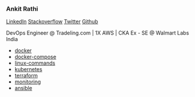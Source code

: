 ### Ankit Rathi

[LinkedIn](https://linkedin.com/in/ankit-singh-rathi)
[Stackoverflow](https://stackoverflow.com/users/5761011/codeaprendiz?tab=profile)
[Twitter](https://twitter.com/Ankit_Rathi_)
[Github](https://github.com/codeaprendiz)


DevOps Engineer @ Tradeling.com |
1X AWS | CKA
Ex - SE @ Walmart Labs India 

- [docker](docker-kitchen)
- [docker-compose](docker-compose-kitchen)
- [linux-commands](linux-command)
- [kubernetes](kubernetes)
- [terraform](terraform)
- [monitoring](monitoring)
- [ansible](https://ankitrathi.info/ansible-kitchen/)

